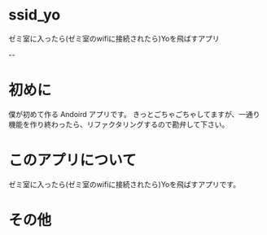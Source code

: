 ssid_yo
=======

ゼミ室に入ったら(ゼミ室のwifiに接続されたら)Yoを飛ばすアプリ

--

# 初めに

僕が初めて作る Andoird アプリです。
きっとごちゃごちゃしてますが、一通り機能を作り終わったら、リファクタリングするので勘弁して下さい。

# このアプリについて

ゼミ室に入ったら(ゼミ室のwifiに接続されたら)Yoを飛ばすアプリです。

# その他

